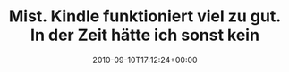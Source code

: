 ---
retweeted: false
source: <a href="http://twitter.com" rel="nofollow">Twitter Web Client</a>
entities:
  hashtags: []
  symbols: []
  user_mentions: []
  urls: []
display_text_range:
- '0'
- '131'
favorite_count: '0'
id_str: '24122481742'
truncated: false
retweet_count: '0'
id: '24122481742'
created_at: Fri Sep 10 17:12:24 +0000 2010
favorited: false
full_text: 'Mist. Kindle funktioniert viel zu gut. In der Zeit hätte ich sonst keine
  3 Dead Tree Editions gelesen. Heute: http://amzn.to/b8AIfw'
lang: de
tags:
- pesos/twitter
date: '2010-09-10T17:12:24+00:00'
src: https://twitter.com/bascht/status/24122481742
original_url: https://twitter.com/bascht/status/24122481742
type: twitter_tweet
text: 'Mist. Kindle funktioniert viel zu gut. In der Zeit hätte ich sonst keine 3
  Dead Tree Editions gelesen. Heute: http://amzn.to/b8AIfw'
title: Mist. Kindle funktioniert viel zu gut. In der Zeit hätte ich sonst kein

---